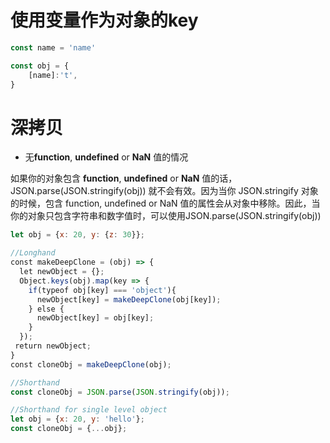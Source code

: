 # 使用变量作为对象的key



```javascript
const name = 'name'

const obj = {
	[name]:'t',
}
```



# 深拷贝

- 无**function**, **undefined** or **NaN** 值的情况

如果你的对象包含 **function**, **undefined** or **NaN** 值的话，JSON.parse(JSON.stringify(obj)) 就不会有效。因为当你 JSON.stringify 对象的时候，包含 function, undefined or NaN 值的属性会从对象中移除。因此，当你的对象只包含字符串和数字值时，可以使用JSON.parse(JSON.stringify(obj))

```js
let obj = {x: 20, y: {z: 30}};

//Longhand
const makeDeepClone = (obj) => {
  let newObject = {};
  Object.keys(obj).map(key => {
    if(typeof obj[key] === 'object'){
      newObject[key] = makeDeepClone(obj[key]);
    } else {
      newObject[key] = obj[key];
    }
  });
 return newObject;
}
const cloneObj = makeDeepClone(obj);

//Shorthand
const cloneObj = JSON.parse(JSON.stringify(obj));

//Shorthand for single level object
let obj = {x: 20, y: 'hello'};
const cloneObj = {...obj};
```

